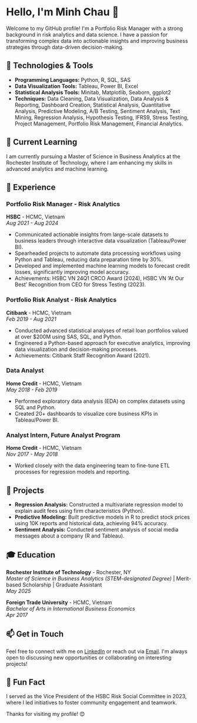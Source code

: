 

# Hello, I'm Minh Chau 👋

Welcome to my GitHub profile! I'm a Portfolio Risk Manager with a strong background in risk analytics and data science. I have a passion for transforming complex data into actionable insights and improving business strategies through data-driven decision-making.

## 🔧 Technologies & Tools

- **Programming Languages:** Python, R, SQL, SAS
- **Data Visualization Tools:** Tableau, Power BI, Excel
- **Statistical Analysis Tools:** Minitab, Matplotlib, Seaborn, ggplot2
- **Techniques:** Data Cleaning, Data Visualization, Data Analysis & Reporting, Dashboard Creation, Statistical Analysis, Quantitative Analysis, Predictive Modeling, A/B Testing, Sentiment Analysis, Text Mining, Regression Analysis, Hypothesis Testing, IFRS9, Stress Testing, Project Management, Portfolio Risk Management, Financial Analytics. 


## 🌱 Current Learning

I am currently pursuing a Master of Science in Business Analytics at the Rochester Institute of Technology, where I am enhancing my skills in advanced analytics and machine learning.

## 💼 Experience

### Portfolio Risk Manager - Risk Analytics
**HSBC** - HCMC, Vietnam  
_Aug 2021 - Aug 2024_  
- Communicated actionable insights from large-scale datasets to business leaders through interactive data visualization (Tableau/Power BI).
- Spearheaded projects to automate data processing workflows using Python and Tableau, reducing data preparation time by 30%.
- Developed and implemented machine learning models to forecast credit losses, significantly improving model accuracy.
- Achievements: HSBC VN 24Q1 CRCO Award (2024), HSBC VN ‘At Our Best’ Recognition from CEO for Stress Testing (2023).

### Portfolio Risk Analyst - Risk Analytics
**Citibank** - HCMC, Vietnam  
_Feb 2019 - Aug 2021_  
- Conducted advanced statistical analyses of retail loan portfolios valued at over $200M using SAS, SQL, and Python.
- Engineered a Python-based approach for executive analytics, improving data visualization and decision-making processes.
- Achievements: Citibank Staff Recognition Award (2021).

### Data Analyst
**Home Credit** - HCMC, Vietnam  
_May 2018 - Feb 2019_  
- Performed exploratory data analysis (EDA) on complex datasets using SQL and Python.
- Created 20+ dashboards to visualize core business KPIs in Tableau/Power BI.

### Analyst Intern, Future Analyst Program
**Home Credit** - HCMC, Vietnam  
_Nov 2017 - May 2018_  
- Worked closely with the data engineering team to fine-tune ETL processes for regression models and reporting.

## 📂 Projects

- **Regression Analysis:** Constructed a multivariate regression model to explain audit fees using firm characteristics (Python).
- **Predictive Modeling:** Built predictive models in R to predict stock prices using 10K reports and historical data, achieving 94% accuracy.
- **Sentiment Analysis:** Conducted sentiment analysis of social media messages about a company (R and Tableau).

## 🎓 Education

**Rochester Institute of Technology** - Rochester, NY  
_Master of Science in Business Analytics (STEM-designated Degree)_ | Merit-based Scholarship | Graduate Assistant  
_May 2025_

**Foreign Trade University** - HCMC, Vietnam  
_Bachelor of Arts in International Business Economics_  
_Apr 2017_

## 📫 Get in Touch

Feel free to connect with me on [LinkedIn](https://linkedin.com/in/minhchau2101/) or reach out via [Email](mailto:nickchau2101@gmail.com). I'm always open to discussing new opportunities or collaborating on interesting projects!

## 🌟 Fun Fact

I served as the Vice President of the HSBC Risk Social Committee in 2023, where I led initiatives to foster community engagement and teamwork.

Thanks for visiting my profile! 😊

<!--
**nickchau2101/nickchau2101** is a ✨ _special_ ✨ repository because its `README.md` (this file) appears on your GitHub profile.

Here are some ideas to get you started:

- 🔭 I’m currently working on ...
- 🌱 I’m currently learning ...
- 👯 I’m looking to collaborate on ...
- 🤔 I’m looking for help with ...
- 💬 Ask me about ...
- 📫 How to reach me: ...
Feel free to connect with me on [LinkedIn](https://linkedin.com/in/minhchau2101/) or reach out via [Email](mailto:nickchau2101@gmail.com). I'm always open to discussing new opportunities or collaborating on interesting projects!

- ⚡ Fun fact: ...
I served as the Vice President of the HSBC Risk Social Committee in 2023, where I led initiatives to foster community engagement and teamwork.

Thanks for visiting my profile! 😊
-->
